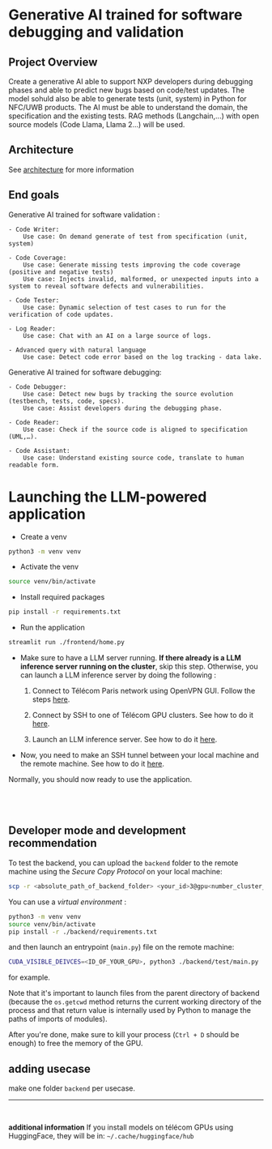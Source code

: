 # Generative AI trained for software debugging and validation

## Project Overview

Create a generative AI able to support NXP developers during debugging phases and able to predict new bugs based on code/test updates. The model sohuld also be able to generate tests (unit, system) in Python for  NFC/UWB products. The AI must be able to understand the domain, the specification and the existing tests. RAG methods (Langchain,...) with open source models (Code Llama, Llama 2...) will be used.

## Architecture
See [architecture](architecture/README.md) for more information 

## End goals
Generative AI trained for software validation :

    - Code Writer:
        Use case: On demand generate of test from specification (unit, system)

    - Code Coverage:
        Use case: Generate missing tests improving the code coverage (positive and negative tests) 
        Use case: Injects invalid, malformed, or unexpected inputs into a system to reveal software defects and vulnerabilities.

    - Code Tester:
        Use case: Dynamic selection of test cases to run for the verification of code updates.

    - Log Reader:
        Use case: Chat with an AI on a large source of logs.

    - Advanced query with natural language
        Use case: Detect code error based on the log tracking - data lake.




Generative AI trained for software debugging:

    - Code Debugger:
        Use case: Detect new bugs by tracking the source evolution (testbench, tests, code, specs).
        Use case: Assist developers during the debugging phase.

    - Code Reader:
        Use case: Check if the source code is aligned to specification (UML,…).

    - Code Assistant:
        Use case: Understand existing source code, translate to human readable form.



# Launching the LLM-powered application



- Create a venv

```bash
python3 -m venv venv
```


- Activate the venv

```bash
source venv/bin/activate
```
- Install required packages

```bash
pip install -r requirements.txt
```

- Run the application
```bash
streamlit run ./frontend/home.py
```

- Make sure to have a LLM server running. **If there already is a LLM inference server running on the cluster**, skip this step. Otherwise, you can launch a LLM inference server by doing the following :   


  1. Connect to Télécom Paris network using OpenVPN GUI. Follow the steps [here](https://eole.telecom-paris.fr/vos-services/services-numeriques/connexions-aux-reseaux/openvpn-avec-windows).

  2. Connect by SSH to one of Télécom GPU clusters. See how to do it [here](resources/GPU_access.md).
   

  3. Launch an LLM inference server. See how to do it [here](OpenLLM/OpenLLM.md).
   


- Now, you need to make an SSH tunnel between your local machine and the remote machine. See how to do it [here](resources/tunnel_SSH.md).


Normally, you should now ready to use the application.
<br>
<br>
<br>
<br>

## Developer mode and development recommendation

To test the backend, you can upload the `backend` folder to the remote machine using the *Secure Copy Protocol* on your local machine:

```bash
scp -r <absolute_path_of_backend_folder> <your_id>3@gpu<number_cluster_gpu>.enst.fr:/home/infres/<your_id>
```

You can use a *virtual environment* :

```bash
python3 -m venv venv
source venv/bin/activate
pip install -r ./backend/requirements.txt
```



and then launch an entrypoint (`main.py`) file on the remote machine:

```bash
CUDA_VISIBLE_DEIVCES=<ID_OF_YOUR_GPU>, python3 ./backend/test/main.py
``` 
for example. 

 Note that it's important to launch files from the parent directory of backend (because the `os.getcwd` method returns the current working directory of the process and that return value is internally used by Python to manage the paths of imports of modules).

 After you're done, make sure to kill your process (`Ctrl + D` should be enough) to free the memory of the GPU.


 ## adding usecase

make one folder `backend` per usecase.

--- 
<br>

**additional information**
If you install models on télécom GPUs using HuggingFace, they will be in: 
`~/.cache/huggingface/hub`

